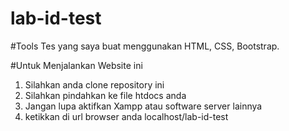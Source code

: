 # lab-id-test

#Tools
Tes yang saya buat menggunakan HTML, CSS, Bootstrap.

#Untuk Menjalankan Website ini
1. Silahkan anda clone repository ini 
2. Silahkan pindahkan ke file htdocs anda
3. Jangan lupa aktifkan Xampp atau software server lainnya
4. ketikkan di url browser anda localhost/lab-id-test
